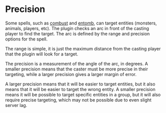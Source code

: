 # Precision #

Some spells, such as [combust](CombustSpell.md) and [entomb](EntombSpell.md), can target entities (monsters, animals, players, etc). The plugin checks an arc in front of the casting player to find the target. The arc is defined by the range and precision options for the spell.

The range is simple, it is just the maximum distance from the casting player that the plugin will look for a target.

The precision is a measurement of the angle of the arc, in degrees. A smaller precision means that the caster must be more precise in their targeting, while a larger precision gives a larger margin of error.

A larger precision means that it will be easier to target entities, but it also means that it will be easier to target the wrong entity. A smaller precision means it will be possible to target specific entities in a group, but it will also require precise targeting, which may not be possible due to even slight server lag.